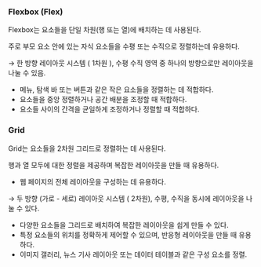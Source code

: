 ### **Flexbox (Flex)**

Flexbox는 요소들을 단일 차원(행 또는 열)에 배치하는 데 사용된다.

주로 부모 요소 안에 있는 자식 요소들을 수평 또는 수직으로 정렬하는데 유용하다.

→ 한 방향 레이아웃 시스템 ( 1차원 ), 수평 수직 영역 중 하나의 방향으로만 레이아웃을 나눌 수 있음.

- 메뉴, 탐색 바 또는 버튼과 같은 작은 요소들을 정렬하는 데 적합하다.
- 요소들을 중앙 정렬하거나 공간 배분을 조정할 때 적합하다.
- 요소들 사이의 간격을 균일하게 조정하거나 정렬할 때 적합하다.

### **Grid**

Grid는 요소들을 2차원 그리드로 정렬하는 데 사용된다.

 행과 열 모두에 대한 정렬을 제공하며 복잡한 레이아웃을 만들 때 유용하다.

- 웹 페이지의 전체 레이아웃을 구성하는 데 유용하다.

→ 두 방향 (가로 - 세로) 레이아웃 시스템 ( 2차원), 수평, 수직을 동시에 레이아웃을 나눌 수 있다.

- 다양한 요소들을 그리드로 배치하여 복잡한 레이아웃을 쉽게 만들 수 있다.
- 특정 요소들의 위치를 정확하게 제어할 수 있으며, 반응형 레이아웃을 만들 때 유용하다.
- 이미지 갤러리, 뉴스 기사 레이아웃 또는 데이터 테이블과 같은 구성 요소를 정렬.